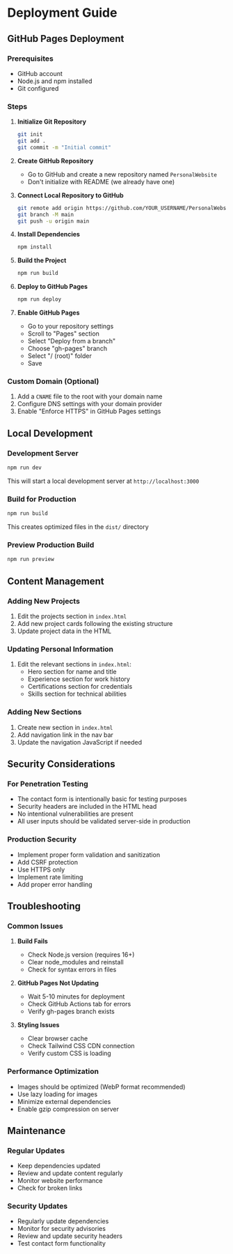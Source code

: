 # Deployment Guide

## GitHub Pages Deployment

### Prerequisites
- GitHub account
- Node.js and npm installed
- Git configured

### Steps

1. **Initialize Git Repository**
   ```bash
   git init
   git add .
   git commit -m "Initial commit"
   ```

2. **Create GitHub Repository**
   - Go to GitHub and create a new repository named `PersonalWebsite`
   - Don't initialize with README (we already have one)

3. **Connect Local Repository to GitHub**
   ```bash
   git remote add origin https://github.com/YOUR_USERNAME/PersonalWebsite.git
   git branch -M main
   git push -u origin main
   ```

4. **Install Dependencies**
   ```bash
   npm install
   ```

5. **Build the Project**
   ```bash
   npm run build
   ```

6. **Deploy to GitHub Pages**
   ```bash
   npm run deploy
   ```

7. **Enable GitHub Pages**
   - Go to your repository settings
   - Scroll to "Pages" section
   - Select "Deploy from a branch"
   - Choose "gh-pages" branch
   - Select "/ (root)" folder
   - Save

### Custom Domain (Optional)
1. Add a `CNAME` file to the root with your domain name
2. Configure DNS settings with your domain provider
3. Enable "Enforce HTTPS" in GitHub Pages settings

## Local Development

### Development Server
```bash
npm run dev
```
This will start a local development server at `http://localhost:3000`

### Build for Production
```bash
npm run build
```
This creates optimized files in the `dist/` directory

### Preview Production Build
```bash
npm run preview
```

## Content Management

### Adding New Projects
1. Edit the projects section in `index.html`
2. Add new project cards following the existing structure
3. Update project data in the HTML

### Updating Personal Information
1. Edit the relevant sections in `index.html`:
   - Hero section for name and title
   - Experience section for work history
   - Certifications section for credentials
   - Skills section for technical abilities

### Adding New Sections
1. Create new section in `index.html`
2. Add navigation link in the nav bar
3. Update the navigation JavaScript if needed

## Security Considerations

### For Penetration Testing
- The contact form is intentionally basic for testing purposes
- Security headers are included in the HTML head
- No intentional vulnerabilities are present
- All user inputs should be validated server-side in production

### Production Security
- Implement proper form validation and sanitization
- Add CSRF protection
- Use HTTPS only
- Implement rate limiting
- Add proper error handling

## Troubleshooting

### Common Issues

1. **Build Fails**
   - Check Node.js version (requires 16+)
   - Clear node_modules and reinstall
   - Check for syntax errors in files

2. **GitHub Pages Not Updating**
   - Wait 5-10 minutes for deployment
   - Check GitHub Actions tab for errors
   - Verify gh-pages branch exists

3. **Styling Issues**
   - Clear browser cache
   - Check Tailwind CSS CDN connection
   - Verify custom CSS is loading

### Performance Optimization
- Images should be optimized (WebP format recommended)
- Use lazy loading for images
- Minimize external dependencies
- Enable gzip compression on server

## Maintenance

### Regular Updates
- Keep dependencies updated
- Review and update content regularly
- Monitor website performance
- Check for broken links

### Security Updates
- Regularly update dependencies
- Monitor for security advisories
- Review and update security headers
- Test contact form functionality
